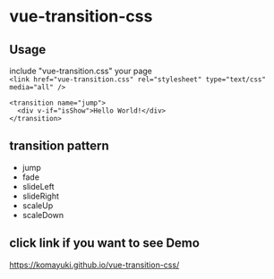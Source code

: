 # vue-transition-css  

## Usage  
include "vue-transition.css" your page  
`<link href="vue-transition.css" rel="stylesheet" type="text/css" media="all" />`

```
<transition name="jump">  
  <div v-if="isShow">Hello World!</div>
</transition>
```


## transition pattern
- jump  
- fade
- slideLeft
- slideRight
- scaleUp
- scaleDown

## click link if you want to see Demo
https://komayuki.github.io/vue-transition-css/
